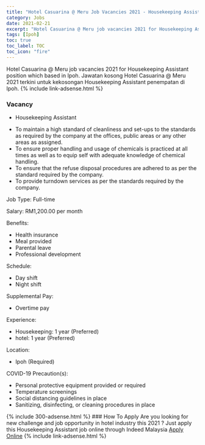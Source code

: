 ```yaml
---
title: "Hotel Casuarina @ Meru Job Vacancies 2021 - Housekeeping Assistant" 
category: Jobs 
date: 2021-02-21 
excerpt: "Hotel Casuarina @ Meru job vacancies 2021 for Housekeeping Assistant position which based in Ipoh. Jawatan kosong Hotel Casuarina @ Meru 2021 terkini untuk kekosongan Housekeeping Assistant penempatan di Ipoh" 
tags: [Ipoh] 
toc: true 
toc_label: TOC 
toc_icon: "fire" 
--- 
```


Hotel Casuarina @ Meru job vacancies 2021 for Housekeeping Assistant position which based in Ipoh. Jawatan kosong Hotel Casuarina @ Meru 2021 terkini untuk kekosongan Housekeeping Assistant penempatan di Ipoh. 
{% include link-adsense.html %} 
### Vacancy 
- Housekeeping Assistant 
<div><ul><li>To maintain a high standard of cleanliness and set-ups to the standards as required by the company at the offices, public areas or any other areas as assigned.</li><li>To ensure proper handling and usage of chemicals is practiced at all times as well as to equip self with adequate knowledge of chemical handling.</li><li>To ensure that the refuse disposal procedures are adhered to as per the standard required by the company.</li><li>To provide turndown services as per the standards required by the company.</li></ul><p>Job Type: Full-time</p><p>Salary: RM1,200.00 per month</p><p>Benefits:</p><ul><li>Health insurance</li><li>Meal provided</li><li>Parental leave</li><li>Professional development</li></ul><p>Schedule:</p><ul><li>Day shift</li><li>Night shift</li></ul><p>Supplemental Pay:</p><ul><li>Overtime pay</li></ul><p>Experience:</p><ul><li>Housekeeping: 1 year (Preferred)</li><li>hotel: 1 year (Preferred)</li></ul><p>Location:</p><ul><li>Ipoh (Required)</li></ul><p>COVID-19 Precaution(s):</p><ul><li>Personal protective equipment provided or required</li><li>Temperature screenings</li><li>Social distancing guidelines in place</li><li>Sanitizing, disinfecting, or cleaning procedures in place</li></ul></div> 
{% include 300-adsense.html %} 
### How To Apply 
Are you looking for new challenge and job opportunity in hotel industry this 2021 ?
Just apply this Housekeeping Assistant job online through Indeed Malaysia 
<a href="https://malaysia.indeed.com/viewjob?jk=c44eb2110a4b843f" class="btn btn--info" target="_blank" rel="nofollow noopenner">Apply Online</a> 
{% include link-adsense.html %} 